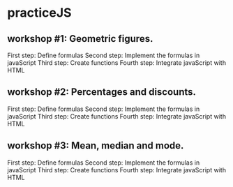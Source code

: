 # practiceJS

## workshop #1: Geometric figures.

First step:  Define formulas
Second step: Implement the formulas in javaScript
Third step: Create functions
Fourth step: Integrate javaScript with HTML

## workshop #2: Percentages and discounts.

First step:  Define formulas
Second step: Implement the formulas in javaScript
Third step: Create functions
Fourth step: Integrate javaScript with HTML

## workshop #3: Mean, median and mode.

First step:  Define formulas
Second step: Implement the formulas in javaScript
Third step: Create functions
Fourth step: Integrate javaScript with HTML

